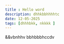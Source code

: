 ```yaml
---
title : Hello word
description: dhhkbbhhhhtc
date: 12-05-2025
tags: [dhhhbkk, nkkkk ]
---
```


&&vbnhhv bbhbbbhccdv
